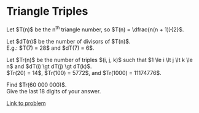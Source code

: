 # Triangle Triples

<p>Let $T(n)$ be the n<sup>th</sup> triangle number, so $T(n) = \dfrac{n(n + 1)}{2}$.</p>

<p>Let $dT(n)$ be the number of divisors of $T(n)$.<br />
E.g.: $T(7) = 28$ and $dT(7) = 6$.</p>

<p>Let $Tr(n)$ be the number of triples $(i, j, k)$ such that $1 \le i \lt j \lt k \le n$ and $dT(i) \gt dT(j) \gt dT(k)$.<br />
$Tr(20) = 14$, $Tr(100) = 5772$, and $Tr(1000) = 11174776$.</p>

<p>Find $Tr(60 000 000)$. <br />
Give the last 18 digits of your answer.</p>


[Link to problem](https://projecteuler.net/problem=378)
